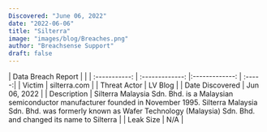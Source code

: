 ```yaml
---
Discovered: "June 06, 2022"
date: "2022-06-06"
title: "Silterra"
image: "images/blog/Breaches.png"
author: "Breachsense Support"
draft: false
---
```


| Data Breach Report         |              | 
| :-----------: | :-------------:   |:-------------:    | :-----:|
| Victim    | silterra.com      | 
| Threat Actor    | LV Blog      | 
| Date Discovered    | Jun 06, 2022      | 
| Description    | Silterra Malaysia Sdn. Bhd. is a Malaysian semiconductor manufacturer founded in November 1995. Silterra Malaysia Sdn. Bhd. was formerly known as Wafer Technology (Malaysia) Sdn. Bhd. and changed its name to Silterra       | 
| Leak Size    | N/A      | 

